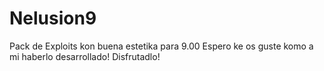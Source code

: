 # Nelusion9
Pack de Exploits kon buena estetika para 9.00
Espero ke os guste komo a mi haberlo desarrollado! Disfrutadlo!
